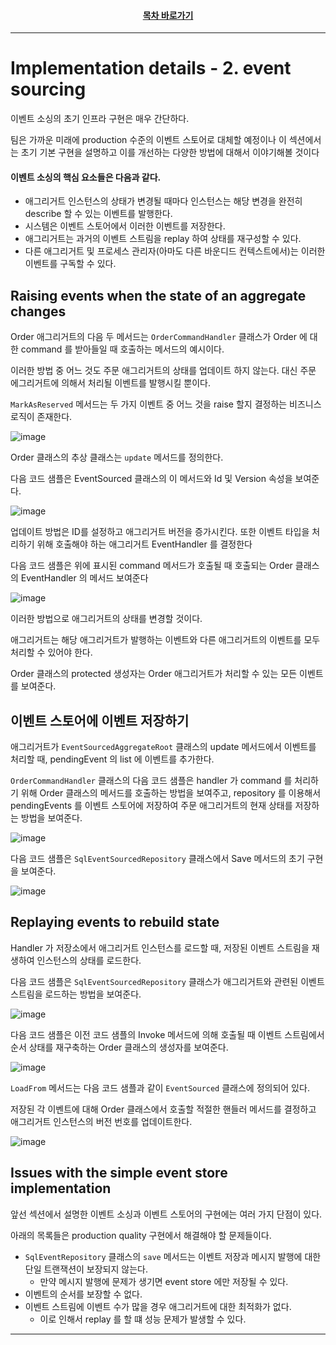 <div align="center">

#### [목차 바로가기](https://github.com/dhslrl321/cqrs-journey-guide-korean/blob/master/Table%20of%20Contents.md)

</div>

---

# Implementation details - 2. event sourcing

이벤트 소싱의 초기 인프라 구현은 매우 간단하다.

팀은 가까운 미래에 production 수준의 이벤트 스토어로 대체할 예정이나 이 섹션에서는 초기 기본 구현을 설명하고 이를 개선하는 다양한 방법에 대해서 이야기해볼 것이다

#### 이벤트 소싱의 핵심 요소들은 다음과 같다.

- 애그리거트 인스턴스의 상태가 변경될 때마다 인스턴스는 해당 변경을 완전히 describe 할 수 있는 이벤트를 발행한다.
- 시스템은 이벤트 스토어에서 이러한 이벤트를 저장한다.
- 애그리거트는 과거의 이벤트 스트림을 replay 하여 상태를 재구성할 수 있다.
- 다른 애그리거트 및 프로세스 관리자(아마도 다른 바운디드 컨텍스트에서)는 이러한 이벤트를 구독할 수 있다.

## Raising events when the state of an aggregate changes

Order 애그리거트의 다음 두 메서드는 `OrderCommandHandler` 클래스가 Order 에 대한 command 를 받아들일 때 호출하는 메서드의 예시이다.

이러한 방법 중 어느 것도 주문 애그리거트의 상태를 업데이트 하지 않는다. 대신 주문 에그리거트에 의해서 처리될 이벤트를 발행시킬 뿐이다.

`MarkAsReserved` 메서드는 두 가지 이벤트 중 어느 것을 raise 할지 결정하는 비즈니스 로직이 존재한다.

![image](https://user-images.githubusercontent.com/48385288/201606758-5ece3fb5-5c97-4d78-afe9-868aa47e0ac1.png)

Order 클래스의 추상 클래스는 `update` 메서드를 정의한다.

다음 코드 샘플은 EventSourced 클래스의 이 메서드와 Id 및 Version 속성을 보여준다.

![image](https://user-images.githubusercontent.com/48385288/201606893-e619d11a-f263-46d0-976e-5e6de6339d25.png)

업데이트 방법은 ID를 설정하고 애그리거트 버전을 증가시킨다. 또한 이벤트 타입을 처리하기 위해 호출해야 하는 애그리거트 EventHandler 를 결정한다

다음 코드 샘플은 위에 표시된 command 메서드가 호출될 때 호출되는 Order 클래스의 EventHandler 의 메서드 보여준다

![image](https://user-images.githubusercontent.com/48385288/201607151-97fdab21-a039-4e17-abeb-15f71233ed7d.png)

이러한 방법으로 애그리거트의 상태를 변경할 것이다.

애그리거트는 해당 애그리거트가 발행하는 이벤트와 다른 애그리거트의 이벤트를 모두 처리할 수 있어야 한다.

Order 클래스의 protected 생성자는 Order 애그리거트가 처리할 수 있는 모든 이벤트를 보여준다.

## 이벤트 스토어에 이벤트 저장하기

애그리거트가 `EventSourcedAggregateRoot` 클래스의 update 메서드에서 이벤트를 처리할 때, pendingEvent 의 list 에 이벤트를 추가한다.

`OrderCommandHandler` 클래스의 다음 코드 샘플은 handler 가 command 를 처리하기 위해 Order 클래스의 메서드를 호출하는 방법을 보여주고, repository 를 이용해서 pendingEvents 를 이벤트 스토어에 저장하여 주문 애그리거트의 현재 상태를 저장하는 방법을 보여준다.

![image](https://user-images.githubusercontent.com/48385288/201610346-f73908d7-9d27-4415-86f7-4d1569d7eaf9.png)

다음 코드 샘플은 `SqlEventSourcedRepository` 클래스에서 Save 메서드의 초기 구현을 보여준다.

![image](https://user-images.githubusercontent.com/48385288/201610548-bbe412bc-7a69-4f47-95df-37fa203ff75f.png)

## Replaying events to rebuild state

Handler 가 저장소에서 애그리거트 인스턴스를 로드할 때, 저장된 이벤트 스트림을 재생하여 인스턴스의 상태를 로드한다.

다음 코드 샘플은 `SqlEventSourcedRepository` 클래스가 애그리거트와 관련된 이벤트 스트림을 로드하는 방법을 보여준다.

![image](https://user-images.githubusercontent.com/48385288/201614751-007ab4a4-b1f6-40aa-b27f-ce2de77b9f9d.png)

다음 코드 샘플은 이전 코드 샘플의 Invoke 메서드에 의해 호출될 때 이벤트 스트림에서 순서 상태를 재구축하는 Order 클래스의 생성자를 보여준다.

![image](https://user-images.githubusercontent.com/48385288/201615165-619cf92c-ca93-4d02-844b-15a483538426.png)

`LoadFrom` 메서드는 다음 코드 샘플과 같이 `EventSourced` 클래스에 정의되어 있다.

저장된 각 이벤트에 대해 Order 클래스에서 호출할 적절한 핸들러 메서드를 결정하고 애그리거트 인스턴스의 버전 번호를 업데이트한다.

![image](https://user-images.githubusercontent.com/48385288/201615380-33dad559-5438-4e16-965b-efbed29ccbbd.png)

## Issues with the simple event store implementation

앞선 섹션에서 설명한 이벤트 소싱과 이벤트 스토어의 구현에는 여러 가지 단점이 있다.

아래의 목록들은 production quality 구현에서 해결해야 할 문제들이다.

- `SqlEventRepository` 클래스의 `save` 메서드는 이벤트 저장과 메시지 발행에 대한 단일 트랜잭션이 보장되지 않는다.
  - 만약 메시지 발행에 문제가 생기면 event store 에만 저장될 수 있다.
- 이벤트의 순서를 보장할 수 없다.
- 이벤트 스트림에 이벤트 수가 많을 경우 애그리거트에 대한 최적화가 없다.
  - 이로 인해서 replay 를 할 떄 성능 문제가 발생할 수 있다.

---
